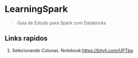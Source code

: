# LearningSpark
> Guia de Estudo para Spark com Databricks


## Links rapidos

1. Selecionando Colunas. Notebook:<https://bityli.com/UPTbq>
